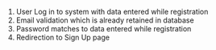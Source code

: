 1. User Log in to system with data entered while registration
2. Email validation which is already retained in database
3. Password matches to data entered while registration
4. Redirection to Sign Up page  
